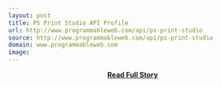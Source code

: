 ```yaml
---
layout: post
title: PS Print Studio API Profile
url: http://www.programmableweb.com/api/ps-print-studio
source: http://www.programmableweb.com/api/ps-print-studio
domain: www.programmableweb.com
image: 
---
```


<p></p>
<center><p><a href="http://www.programmableweb.com/api/ps-print-studio" style='padding:25px; font-sze:18px; font-weight: bold;'>Read Full Story</a></p></center>
